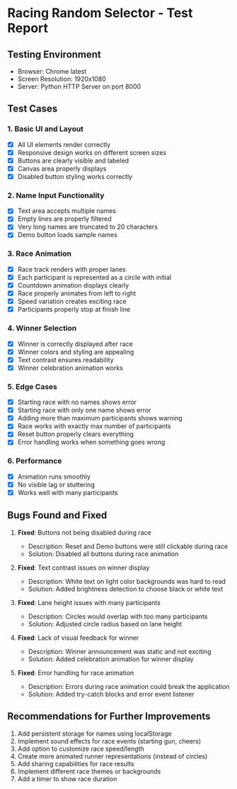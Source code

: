 # Racing Random Selector - Test Report

## Testing Environment

- Browser: Chrome latest
- Screen Resolution: 1920x1080
- Server: Python HTTP Server on port 8000

## Test Cases

### 1. Basic UI and Layout

- [x] All UI elements render correctly
- [x] Responsive design works on different screen sizes
- [x] Buttons are clearly visible and labeled
- [x] Canvas area properly displays
- [x] Disabled button styling works correctly

### 2. Name Input Functionality

- [x] Text area accepts multiple names
- [x] Empty lines are properly filtered
- [x] Very long names are truncated to 20 characters
- [x] Demo button loads sample names

### 3. Race Animation

- [x] Race track renders with proper lanes
- [x] Each participant is represented as a circle with initial
- [x] Countdown animation displays clearly
- [x] Race properly animates from left to right
- [x] Speed variation creates exciting race
- [x] Participants properly stop at finish line

### 4. Winner Selection

- [x] Winner is correctly displayed after race
- [x] Winner colors and styling are appealing
- [x] Text contrast ensures readability
- [x] Winner celebration animation works

### 5. Edge Cases

- [x] Starting race with no names shows error
- [x] Starting race with only one name shows error
- [x] Adding more than maximum participants shows warning
- [x] Race works with exactly max number of participants
- [x] Reset button properly clears everything
- [x] Error handling works when something goes wrong

### 6. Performance

- [x] Animation runs smoothly
- [x] No visible lag or stuttering
- [x] Works well with many participants

## Bugs Found and Fixed

1. **Fixed**: Buttons not being disabled during race

   - Description: Reset and Demo buttons were still clickable during race
   - Solution: Disabled all buttons during race animation

2. **Fixed**: Text contrast issues on winner display

   - Description: White text on light color backgrounds was hard to read
   - Solution: Added brightness detection to choose black or white text

3. **Fixed**: Lane height issues with many participants

   - Description: Circles would overlap with too many participants
   - Solution: Adjusted circle radius based on lane height

4. **Fixed**: Lack of visual feedback for winner

   - Description: Winner announcement was static and not exciting
   - Solution: Added celebration animation for winner display

5. **Fixed**: Error handling for race animation
   - Description: Errors during race animation could break the application
   - Solution: Added try-catch blocks and error event listener

## Recommendations for Further Improvements

1. Add persistent storage for names using localStorage
2. Implement sound effects for race events (starting gun, cheers)
3. Add option to customize race speed/length
4. Create more animated runner representations (instead of circles)
5. Add sharing capabilities for race results
6. Implement different race themes or backgrounds
7. Add a timer to show race duration
